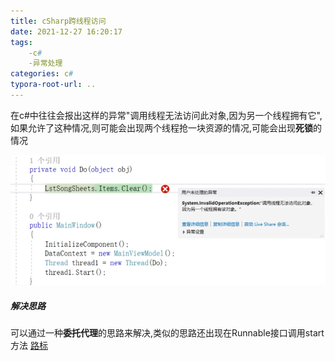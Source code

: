 ```yaml
---
title: cSharp跨线程访问
date: 2021-12-27 16:20:17
tags: 
    -c#
    -异常处理
categories: c#
typora-root-url: ..
---
```


在c#中往往会报出这样的异常"调用线程无法访问此对象,因为另一个线程拥有它",如果允许了这种情况,则可能会出现两个线程抢一块资源的情况,可能会出现**死锁**的情况

![image-20211227162712864](/images/cSharp%E8%B7%A8%E7%BA%BF%E7%A8%8B%E8%AE%BF%E9%97%AE/image-20211227162712864.png)

##### 解决思路

可以通过一种**委托代理**的思路来解决,类似的思路还出现在Runnable接口调用start方法    [路标](/2021/12/23/java多线程)

